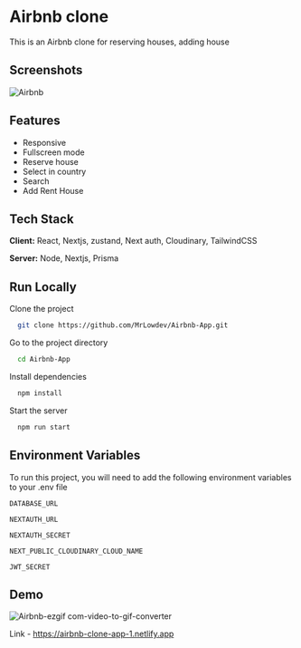 
# Airbnb clone

This is an Airbnb clone for reserving  houses, adding house


## Screenshots

![Airbnb](https://github.com/MrLowdev/Airbnb-App/assets/161945146/a149b945-b8f9-4b8f-a367-c1342f6105d8)



## Features

- Responsive
- Fullscreen mode
- Reserve house 
- Select in country
- Search 
- Add Rent House


## Tech Stack

**Client:** React, Nextjs, zustand, Next auth, Cloudinary, TailwindCSS

**Server:** Node, Nextjs, Prisma


## Run Locally

Clone the project

```bash
  git clone https://github.com/MrLowdev/Airbnb-App.git
```

Go to the project directory

```bash
  cd Airbnb-App
```

Install dependencies

```bash
  npm install
```

Start the server

```bash
  npm run start
```


## Environment Variables

To run this project, you will need to add the following environment variables to your .env file

`DATABASE_URL`

`NEXTAUTH_URL`

`NEXTAUTH_SECRET`

`NEXT_PUBLIC_CLOUDINARY_CLOUD_NAME`

`JWT_SECRET`


## Demo

![Airbnb-ezgif com-video-to-gif-converter](https://github.com/MrLowdev/Airbnb-App/assets/161945146/35e66810-c2ec-4e95-aaf6-d4bcbcc75c8b)

Link - https://airbnb-clone-app-1.netlify.app


